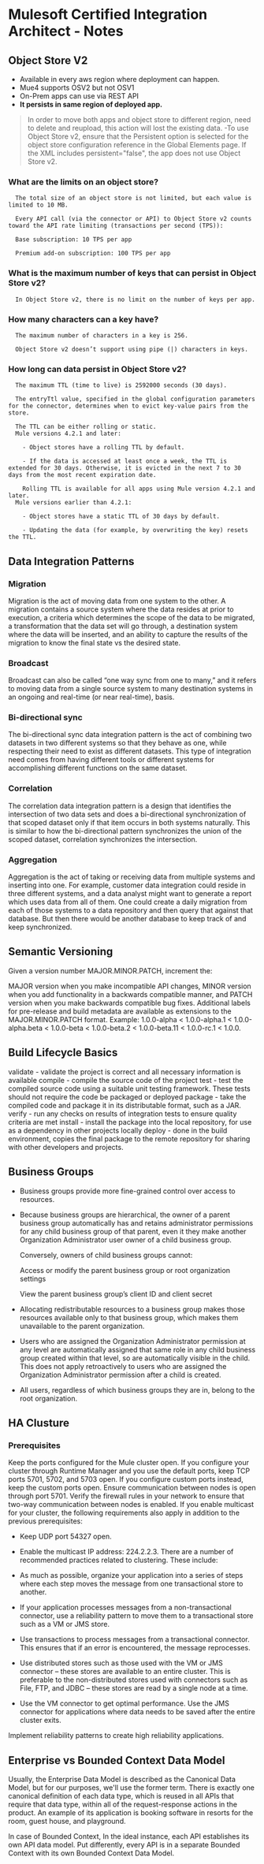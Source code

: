 # Mulesoft Certified Integration Architect - Notes

## Object Store V2
 - Available in every aws region where deployment can happen.
 - Mue4 supports OSV2 but not OSV1
 - On-Prem apps can use via REST API
 - **It persists in same region of deployed app.**
 > In order to move both apps and object store to different region, need to delete and reupload, this action will lost the existing data.
 -To use Object Store v2, ensure that the Persistent option is selected for the object store configuration reference in the Global Elements page. If the XML includes persistent="false", the app does not use Object Store v2.
 
 ### What are the limits on an object store?
      The total size of an object store is not limited, but each value is limited to 10 MB.

      Every API call (via the connector or API) to Object Store v2 counts toward the API rate limiting (transactions per second (TPS)):

      Base subscription: 10 TPS per app

      Premium add-on subscription: 100 TPS per app

 ### What is the maximum number of keys that can persist in Object Store v2?
      In Object Store v2, there is no limit on the number of keys per app.

 ### How many characters can a key have?
      The maximum number of characters in a key is 256.

      Object Store v2 doesn’t support using pipe (|) characters in keys.
 
### How long can data persist in Object Store v2?
      The maximum TTL (time to live) is 2592000 seconds (30 days).

      The entryTtl value, specified in the global configuration parameters for the connector, determines when to evict key-value pairs from the store.

      The TTL can be either rolling or static.
      Mule versions 4.2.1 and later:

        - Object stores have a rolling TTL by default.

        - If the data is accessed at least once a week, the TTL is extended for 30 days. Otherwise, it is evicted in the next 7 to 30 days from the most recent expiration date.

        Rolling TTL is available for all apps using Mule version 4.2.1 and later.
      Mule versions earlier than 4.2.1:

        - Object stores have a static TTL of 30 days by default.

        - Updating the data (for example, by overwriting the key) resets the TTL.
        
## Data Integration Patterns
  ### Migration
  Migration is the act of moving data from one system to the other. A migration contains a source system where the data resides at prior to execution, a criteria which determines the scope of the data to be migrated, a transformation that the data set will go through, a destination system where the data will be inserted, and an ability to capture the results of the migration to know the final state vs the desired state.
  
  ### Broadcast
  Broadcast can also be called “one way sync from one to many,” and it refers to moving data from a single source system to many destination systems in an ongoing and real-time (or near real-time), basis.
  
  ### Bi-directional sync 
  The bi-directional sync data integration pattern is the act of combining two datasets in two different systems so that they behave as one, while respecting their need to exist as different datasets. This type of integration need comes from having different tools or different systems for accomplishing different functions on the same dataset.
  
  ### Correlation
  The correlation data integration pattern is a design that identifies the intersection of two data sets and does a bi-directional synchronization of that scoped dataset only if that item occurs in both systems naturally. This is similar to how the bi-directional pattern synchronizes the union of the scoped dataset, correlation synchronizes the intersection.
 
  ### Aggregation
  Aggregation is the act of taking or receiving data from multiple systems and inserting into one. For example, customer data integration could reside in three different systems, and a data analyst might want to generate a report which uses data from all of them. One could create a daily migration from each of those systems to a data repository and then query that against that database. But then there would be another database to keep track of and keep synchronized.
  
  
## Semantic Versioning
 Given a version number MAJOR.MINOR.PATCH, increment the:

  MAJOR version when you make incompatible API changes,
  MINOR version when you add functionality in a backwards compatible manner, and
  PATCH version when you make backwards compatible bug fixes.
  Additional labels for pre-release and build metadata are available as extensions to the MAJOR.MINOR.PATCH format.
  Example: 1.0.0-alpha < 1.0.0-alpha.1 < 1.0.0-alpha.beta < 1.0.0-beta < 1.0.0-beta.2 < 1.0.0-beta.11 < 1.0.0-rc.1 < 1.0.0.
        
## Build Lifecycle Basics
  validate - validate the project is correct and all necessary information is available
  compile - compile the source code of the project
  test - test the compiled source code using a suitable unit testing framework. These tests should not require the code be packaged or deployed
  package - take the compiled code and package it in its distributable format, such as a JAR.
  verify - run any checks on results of integration tests to ensure quality criteria are met
  install - install the package into the local repository, for use as a dependency in other projects locally
  deploy - done in the build environment, copies the final package to the remote repository for sharing with other developers and projects.
  
## Business Groups
 - Business groups provide more fine-grained control over access to resources.
 - Because business groups are hierarchical, the owner of a parent business group automatically has and retains administrator permissions for any child business group of that parent, even it they make another Organization Administrator user owner of a child business group.

   Conversely, owners of child business groups cannot:

   Access or modify the parent business group or root organization settings

   View the parent business group’s client ID and client secret

- Allocating redistributable resources to a business group makes those resources available only to that business group, which makes them unavailable to the parent organization.
- Users who are assigned the Organization Administrator permission at any level are automatically assigned that same role in any child business group created within that level, so are automatically visible in the child. This does not apply retroactively to users who are assigned the Organization Administrator permission after a child is created.
- All users, regardless of which business groups they are in, belong to the root organization.

## HA Clusture
 ### Prerequisites
  Keep the ports configured for the Mule cluster open.
  If you configure your cluster through Runtime Manager and you use the default ports, keep TCP ports 5701, 5702, and 5703 open.
  If you configure custom ports instead, keep the custom ports open.
  Ensure communication between nodes is open through port 5701.
  Verify the firewall rules in your network to ensure that two-way communication between nodes is enabled.
  If you enable multicast for your cluster, the following requirements also apply in addition to the previous prerequisites:

   - Keep UDP port 54327 open.

   - Enable the multicast IP address: 224.2.2.3.
  There are a number of recommended practices related to clustering. These include:

   - As much as possible, organize your application into a series of steps where each step moves the message from one transactional store to another.

   - If your application processes messages from a non-transactional connector, use a reliability pattern to move them to a transactional store such as a VM or JMS store.

   - Use transactions to process messages from a transactional connector. This ensures that if an error is encountered, the message reprocesses.

   - Use distributed stores such as those used with the VM or JMS connector – these stores are available to an entire cluster. This is preferable to the non-distributed stores used with connectors such as File, FTP, and JDBC – these stores are read by a single node at a time.

   - Use the VM connector to get optimal performance. Use the JMS connector for applications where data needs to be saved after the entire cluster exits.

   Implement reliability patterns to create high reliability applications.
   
## Enterprise vs Bounded Context Data Model
 Usually, the Enterprise Data Model is described as the Canonical Data Model, but for our purposes, we'll use the former term. There is exactly one canonical definition of each data type, which is reused in all APIs that require that data type, within all of the request-response actions in the product. An example of its application is booking software in resorts for the room, guest house, and playground.
 
 In case of Bounded Context, In the ideal instance, each API establishes its own API data model. Put differently, every API is in a separate Bounded Context with its own Bounded Context Data Model. 
 
 
 
 

